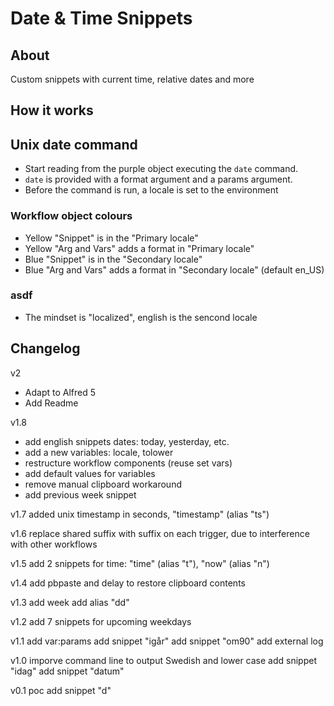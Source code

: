 # Date & Time Snippets

## About

Custom snippets with current time, relative dates and more

## How it works

## Unix date command

- Start reading from the purple object executing the `date` command.
- `date` is provided with a format argument and a params argument.
- Before the command is run, a locale is set to the environment

### Workflow object colours

- Yellow "Snippet" is in the "Primary locale"
- Yellow "Arg and Vars" adds a format in "Primary locale"
- Blue "Snippet" is in the "Secondary locale"
- Blue "Arg and Vars" adds a format in "Secondary locale" (default en_US)

### asdf

- The mindset is "localized", english is the sencond locale

## Changelog

v2

- Adapt to Alfred 5
- Add Readme

v1.8

- add english snippets dates: today, yesterday, etc.
- add a new variables: locale, tolower
- restructure workflow components (reuse set vars)
- add default values for variables
- remove manual clipboard workaround
- add previous week snippet

v1.7
added unix timestamp in seconds, "timestamp" (alias "ts")

v1.6
replace shared suffix with suffix on each trigger, due to interference with other workflows

v1.5
add 2 snippets for time: "time" (alias "t"), "now" (alias "n")

v1.4
add pbpaste and delay to restore clipboard contents

v1.3
add week
add alias "dd"

v1.2
add 7 snippets for upcoming weekdays

v1.1
add var:params
add snippet "igår"
add snippet "om90"
add external log

v1.0
imporve command line to output Swedish and lower case
add snippet "idag"
add snippet "datum"

v0.1
poc
add snippet "d"
